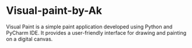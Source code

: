 # Visual-paint-by-Ak
Visual Paint is a simple paint application developed using Python and PyCharm IDE. It provides a user-friendly interface for drawing and painting on a digital canvas.

